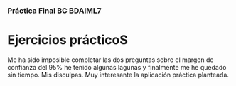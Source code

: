 ### Práctica Final BC BDAIML7

# Ejercicios prácticoS

Me ha sido imposible completar las dos preguntas sobre el margen de confianza del 95% he tenido algunas lagunas y finalmente me he quedado sin tiempo. Mis disculpas. Muy interesante la aplicación práctica planteada.